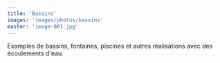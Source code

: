 ```yaml
---
title: 'Bassins'
images: 'images/photos/bassins'
master: 'image-001.jpg'
---
```


Examples de bassins, fontaines, piscines et autres réalisations avec des écoulements d'eau.
